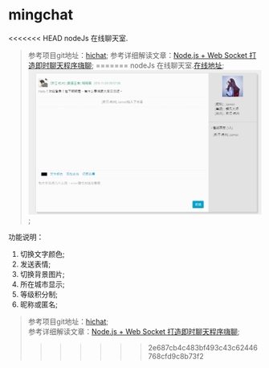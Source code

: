 # mingchat
<<<<<<< HEAD
nodeJs 在线聊天室.




> 参考项目git地址：[hichat](https://github.com/wayou/HiChat);
> 参考详细解读文章：[Node.js + Web Socket 打造即时聊天程序嗨聊](http://www.cnblogs.com/Wayou/p/hichat_built_with_nodejs_socket.html#home);
=======
nodeJs 在线聊天室.[在线地址](http://mingchat.herokuapp.com/);
![demo](description.png);   
    
功能说明：   
1. 切换文字颜色;    
2. 发送表情;   
3. 切换背景图片;  
4. 所在城市显示;    
5. 等级积分制;   
6. 昵称或匿名;


> 参考项目git地址：[hichat](https://github.com/wayou/HiChat);         
> 参考详细解读文章：[Node.js + Web Socket 打造即时聊天程序嗨聊](http://www.cnblogs.com/Wayou/p/hichat_built_with_nodejs_socket.html#home);
>>>>>>> 2e687cb4c483bf493c43c62446768cfd9c8b73f2
